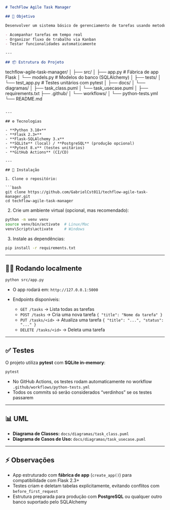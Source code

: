 ```markdown
# TechFlow Agile Task Manager

## 🚀 Objetivo

Desenvolver um sistema básico de gerenciamento de tarefas usando metodologia ágil, permitindo:

- Acompanhar tarefas em tempo real
- Organizar fluxo de trabalho via Kanban
- Testar funcionalidades automaticamente

---

## 📦 Estrutura do Projeto
```

techflow-agile-task-manager/
│
├── src/
│ ├── app.py # Fábrica de app Flask
│ └── models.py # Modelos do banco (SQLAlchemy)
│
├── tests/
│ └── test_app.py # Testes unitários com pytest
│
├── docs/
│ └── diagramas/
│ ├── task_class.puml
│ └── task_usecase.puml
│
├── requirements.txt
├── .github/
│ └── workflows/
│ └── python-tests.yml
└── README.md

````

---

## ⚙️ Tecnologias

- **Python 3.10+**
- **Flask 2.3+**
- **Flask-SQLAlchemy 3.x**
- **SQLite** (local) / **PostgreSQL** (produção opcional)
- **Pytest 8.x** (testes unitários)
- **GitHub Actions** (CI/CD)

---

## 🔧 Instalação

1. Clone o repositório:

```bash
git clone https://github.com/GabrielCst011/techflow-agile-task-manager.git
cd techflow-agile-task-manager
````

2. Crie um ambiente virtual (opcional, mas recomendado):

```bash
python -m venv venv
source venv/bin/activate  # Linux/Mac
venv\Scripts\activate     # Windows
```

3. Instale as dependências:

```bash
pip install -r requirements.txt
```

---

## 🏃‍♂️ Rodando localmente

```bash
python src/app.py
```

- O app rodará em: `http://127.0.0.1:5000`
- Endpoints disponíveis:

  - `GET /tasks` → Lista todas as tarefas
  - `POST /tasks` → Cria uma nova tarefa `{ "title": "Nome da tarefa" }`
  - `PUT /tasks/<id>` → Atualiza uma tarefa `{ "title": "...", "status": "..." }`
  - `DELETE /tasks/<id>` → Deleta uma tarefa

---

## ✅ Testes

O projeto utiliza **pytest** com **SQLite in-memory**:

```bash
pytest
```

- No GitHub Actions, os testes rodam automaticamente no workflow `.github/workflows/python-tests.yml`
- Todos os commits só serão considerados “verdinhos” se os testes passarem

---

## 📊 UML

- **Diagrama de Classes:** `docs/diagramas/task_class.puml`
- **Diagrama de Casos de Uso:** `docs/diagramas/task_usecase.puml`

---

## ⚡ Observações

- App estruturado com **fábrica de app** (`create_app()`) para compatibilidade com Flask 2.3+
- Testes criam e deletam tabelas explicitamente, evitando conflitos com `before_first_request`
- Estrutura preparada para produção com **PostgreSQL** ou qualquer outro banco suportado pelo SQLAlchemy

```

```
